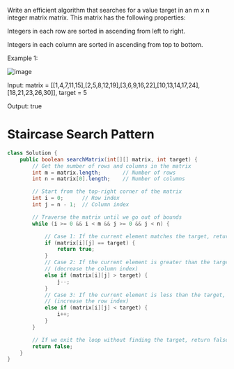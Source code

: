 Write an efficient algorithm that searches for a value target in an m x n integer matrix matrix. This matrix has the following properties:

Integers in each row are sorted in ascending from left to right.

Integers in each column are sorted in ascending from top to bottom.

 

Example 1:

![image](https://assets.leetcode.com/uploads/2020/11/24/searchgrid2.jpg)

Input: matrix = [[1,4,7,11,15],[2,5,8,12,19],[3,6,9,16,22],[10,13,14,17,24],[18,21,23,26,30]], target = 5

Output: true

# Staircase Search Pattern

```java
class Solution {
    public boolean searchMatrix(int[][] matrix, int target) {
        // Get the number of rows and columns in the matrix
        int m = matrix.length;       // Number of rows
        int n = matrix[0].length;    // Number of columns

        // Start from the top-right corner of the matrix
        int i = 0;      // Row index
        int j = n - 1;  // Column index

        // Traverse the matrix until we go out of bounds
        while (i >= 0 && i < m && j >= 0 && j < n) {

            // Case 1: If the current element matches the target, return true
            if (matrix[i][j] == target) {
                return true;
            } 
            // Case 2: If the current element is greater than the target, move left
            // (decrease the column index)
            else if (matrix[i][j] > target) {
                j--;
            } 
            // Case 3: If the current element is less than the target, move down
            // (increase the row index)
            else if (matrix[i][j] < target) {
                i++;
            }
        }

        // If we exit the loop without finding the target, return false
        return false;
    }
}

```
